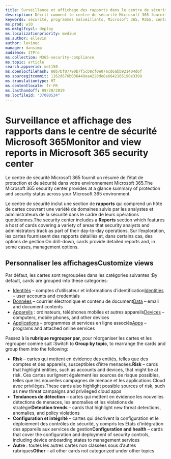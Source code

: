 ```yaml
---
title: Surveillance et affichage des rapports dans le centre de sécurité Microsoft 365
description: Décrit comment le centre de sécurité Microsoft 365 fournit un résumé de l’état de protection et de sécurité.
keywords: sécurité, programmes malveillants, Microsoft 365, M365, centre de sécurité, moniteur, rapport, état
ms.prod: w10
ms.mktglfcycl: deploy
ms.localizationpriority: medium
ms.author: ellevin
author: levinec
manager: dansimp
audience: ITPro
ms.collection: M365-security-compliance
ms.topic: article
search.appverid: met150
ms.openlocfilehash: 80b7bf07790b7f5cb8cf0e07acd6abb921404d6f
ms.sourcegitcommit: 1162d676b036449ea4220de8a6642165190e3398
ms.translationtype: MT
ms.contentlocale: fr-FR
ms.lasthandoff: 09/20/2019
ms.locfileid: "37080534"
---
```

# <a name="monitor-and-view-reports-in-microsoft-365-security-center"></a><span data-ttu-id="9937d-104">Surveillance et affichage des rapports dans le centre de sécurité Microsoft 365</span><span class="sxs-lookup"><span data-stu-id="9937d-104">Monitor and view reports in Microsoft 365 security center</span></span>

<span data-ttu-id="9937d-105">Le centre de sécurité Microsoft 365 fournit un résumé de l’état de protection et de sécurité dans votre environnement Microsoft 365.</span><span class="sxs-lookup"><span data-stu-id="9937d-105">The Microsoft 365 security center provides at a glance summary of protection and security status across your Microsoft 365 environment.</span></span>

<span data-ttu-id="9937d-106">Le centre de sécurité inclut une section de **rapports** qui comprend un hôte de cartes couvrant une variété de domaines suivis par les analystes et administrateurs de la sécurité dans le cadre de leurs opérations quotidiennes.</span><span class="sxs-lookup"><span data-stu-id="9937d-106">The security center includes a **Reports** section which features a host of cards covering a variety of areas that security analysts and administrators track as part of their day-to-day operations.</span></span> <span data-ttu-id="9937d-107">Sur l’exploration, les cartes fournissent des rapports détaillés et, dans certains cas, des options de gestion.</span><span class="sxs-lookup"><span data-stu-id="9937d-107">On drill-down, cards provide detailed reports and, in some cases, management options.</span></span>

## <a name="customize-views"></a><span data-ttu-id="9937d-108">Personnaliser les affichages</span><span class="sxs-lookup"><span data-stu-id="9937d-108">Customize views</span></span>

<span data-ttu-id="9937d-109">Par défaut, les cartes sont regroupées dans les catégories suivantes :</span><span class="sxs-lookup"><span data-stu-id="9937d-109">By default, cards are grouped into these categories:</span></span>
  
* <span data-ttu-id="9937d-110">[Identités](monitor-and-report-identities.md) – comptes d’utilisateur et informations d’identification</span><span class="sxs-lookup"><span data-stu-id="9937d-110">[Identities](monitor-and-report-identities.md) – user accounts and credentials</span></span>
* <span data-ttu-id="9937d-111">[Données](monitor-data.md) – courrier électronique et contenu de document</span><span class="sxs-lookup"><span data-stu-id="9937d-111">[Data](monitor-data.md) – email and document contents</span></span>
* <span data-ttu-id="9937d-112">[Appareils](monitor-devices.md) : ordinateurs, téléphones mobiles et autres appareils</span><span class="sxs-lookup"><span data-stu-id="9937d-112">[Devices](monitor-devices.md) – computers, mobile phones, and other devices</span></span>
* <span data-ttu-id="9937d-113">[Applications](monitor-apps.md) – programmes et services en ligne associés</span><span class="sxs-lookup"><span data-stu-id="9937d-113">[Apps](monitor-apps.md) – programs and attached online services</span></span>

<span data-ttu-id="9937d-114">Passez à la **rubrique regrouper par**, pour réorganiser les cartes et les regrouper comme suit :</span><span class="sxs-lookup"><span data-stu-id="9937d-114">Switch to **Group by topic**, to rearrange the cards and group them into the following:</span></span>

* <span data-ttu-id="9937d-115">**Risk** – cartes qui mettent en évidence des entités, telles que des comptes et des appareils, susceptibles d’être menacées.</span><span class="sxs-lookup"><span data-stu-id="9937d-115">**Risk** – cards that highlight entities, such as accounts and devices, that might be at risk.</span></span> <span data-ttu-id="9937d-116">Ces cartes surlignent également les sources de risque possibles, telles que les nouvelles campagnes de menace et les applications Cloud avec privilèges.</span><span class="sxs-lookup"><span data-stu-id="9937d-116">These cards also highlight possible sources of risk, such as new threat campaigns and privileged cloud apps</span></span>  
* <span data-ttu-id="9937d-117">**Tendances de détection** – cartes qui mettent en évidence les nouvelles détections de menaces, les anomalies et les violations de stratégie</span><span class="sxs-lookup"><span data-stu-id="9937d-117">**Detection trends** – cards that highlight new threat detections, anomalies, and policy violations</span></span>
* <span data-ttu-id="9937d-118">**Configuration et intégrité** – cartes qui décrivent la configuration et le déploiement des contrôles de sécurité, y compris les États d’intégration des appareils aux services de gestion</span><span class="sxs-lookup"><span data-stu-id="9937d-118">**Configuration and health** – cards that cover the configuration and deployment of security controls, including device onboarding states to management services</span></span>
* <span data-ttu-id="9937d-119">**Autre** : toutes les autres cartes non classées sous d’autres rubriques</span><span class="sxs-lookup"><span data-stu-id="9937d-119">**Other** – all other cards not categorized under other topics</span></span>
